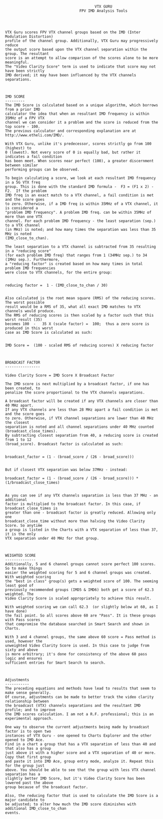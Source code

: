                                              VTX GURU     
                                      FPV IMD Analysis Tools




	VTX Guru scores FPV VTX channel groups based on the IMD (Inter Modulation Distortion)
	profile of the channel group. Additionally, VTX Guru may progressively reduce
	the output score based upon the VTX channel separation within the group. The resultant 
	score is an attempt to allow comparison of the scores alone to be more meaningful.
	The "Video Clarity Score" term is used to indicate that score may not have been strictly 
	IMD derived; it may have been influenced by the VTX channels separations.



	IMD SCORE
	---------
	The IMD Score is calculated based on a unique algorithm, which borrows from a prior IMD
	calculator the idea that when an resultant IMD frequency is within 35MHz of a FPV VTX
	channel we can consider it a problem and the score is reduced from the top score - 100. 
	The previous calculator and corresponding explanation are at http://www.etheli.com/IMD/.

	With VTX Guru, unlike it's predecessor, scores strictly go from 100 (highest) to
	0 (lowest). Not every score of 0 is equally bad, but rather it indicates a fail condition
	has been meet. When scores near perfect (100), a greater discernment between similar 
	performing groups can be observed.

	To begin calculating a score, we look at each resultant IMD frequency in a 5G VTX freq 
	group. This is done with the standard IMD formula -  F3 = (F1 x 2) - F2.  If the problem 
	IMD freq is an exact match to a VTX channel, a fail condition is met and the score goes 
	to zero. Otherwise, if a IMD freq is within 35MHz of a VTX channel, it is considered a 
	"problem IMD frequency". A problem IMD freq. can be within 35MHz of more than one VTX 
	channel. For each problem IMD frequency - the least separation (sep.) to a VTX channel 
	(in MHz) is noted; and how many times the separation was less than 35 MHz is noted 
	(IMD_close_to_chan).

	The least separation to a VTX channel is subtracted from 35 resulting in a "reducing score"
	(for each problem IMD freq) that ranges from 1 (34MHz sep.) to 34 (1MHz sep.). Furthermore,
	a "reducing factor" is created based on how many times in total problem IMD frequencies 
	were close to VTX channels, for the entire group: 


	reducing factor =  1 - (IMD_close_to_chan / 30)


	Also calculated is the root mean square (RMS) of the reducing scores. The worst possible 
	result would be a RMS of 35, what all exact IMD matches to VTX channels would produce. 
	The RMS of reducing scores is then scaled by a factor such that this worst result (35) 
	becomes 100  -   35 X (scale factor) =  100;  thus a zero score is produced in this worst 
	case as IMD Score is calculated as such:
	
	 
	IMD Score =  (100 - scaled RMS of reducing scores) X reducing factor



	BROADCAST FACTOR
	----------------
	
	Video Clarity Score = IMD Score X Broadcast Factor

	The IMD score is next multiplied by a broadcast factor, if one has been created, to 
	penalize the score proportional to the VTX channels separations. 

	A broadcast factor will be created if any VTX channels are closer than 40 MHz apart.
	If any VTX channels are less than 28 MHz apart a fail condition is met and the score goes 
	to zero. Otherwise, if VTX channel separations are lower than 40 MHz the closest 
	separation is noted and all channel separations under 40 MHz counted (broadcast_close_times). 
	By subtracting closest separation from 40, a reducing score is created from 1 to 12 
	(broad_score). Broadcast factor is calculated as such:


	broadcast_factor = (1 - (broad_score / (26 - broad_score)))


	But if closest VTX separation was below 37MHz - instead:

	broadcast_factor = (1 - (broad_score / (26 - broad_score))) * (1/broadcast_close_times)


	As you can see if any VTX channels separation is less than 37 MHz - an additional 
	factor is multiplied to the broadcast factor. In this case, if broadcast_close_times is 
	greater than one - broadcast factor is greatly reduced. Allowing only one 
	broadcast_close_time without more than halving the Video Clarity Score. So anytime 
	a group is listed in the Charts with a VTX separation of less than 37, it is the only
	VTX separation under 40 MHz for that group.

	

	WEIGHTED SCORE
	--------------
	Additionally, 5 and 6 channel groups cannot score perfect 100 scores. So to make things 
	easier the weighted scoring for 5 and 6 channel groups was created. With weighted scoring 
	the "best in class" group(s) gets a weighted score of 100. The seeming least good of 
	previously recommended groups (IMD5 & IMD6) both get a score of 62.3 weighted. The 
	Video Clarity Score is scaled appropriately to achieve this result.

	With weighted scoring we can call 62.3  (or slightly below at 60, as I have done)
	the fail point. So all scores above 60 are "Pass". It is these groups with Pass scores 
	that compromise	the database searched in Smart Search and shown in Charts. 

	With 3 and 4 channel groups, the same above 60 score = Pass method is used, however the 
	unweighted Video Clarity Score is used. In this case to judge from sixty and above 
	is more arbitrary; it's done for consistency of the above 60 pass logic and ensures 
	sufficient entries for Smart Search to search.



	Adjustments
	-----------
	The preceding equations and methods have lead to results that seem to make sense generally. 
	Of course, adjustments can be made to better track the video clarity relationship between 
	the broadcast (VTX) channels separations and the resultant IMD profile; and to improve
	the IMD scores calculation. I am not a R.F. professional; this is an experimental approach.

	One way to observe the current adjustments being made by broadcast factor is to open two
	instances of VTX Guru - one opened to Charts Explorer and the other opened to IMD Ace. 
	Find in a chart a group that has a VTX separation of less than 40 and that also has a group
	just above it with a higher score and a VTX separation of 40 or more. Copy that first group 
	and paste it into IMD Ace, group entry mode, analyze it. Repeat this for the group just 
	above. You should be able to see that the group with less VTX channel separation has a 
	slightly better IMD Score, but it's Video Clarity Score has been lowered past the above 
	group because of the broadcast factor.

	Also, the reducing factor that is used to calculate the IMD Score is a major candidate to 
	be adjusted; to alter how much the IMD score diminishes with additional IMD_close_to_chan 
	events.





